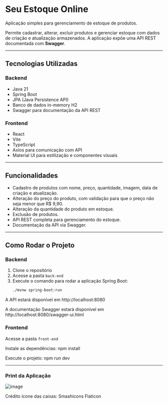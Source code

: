 # Seu Estoque Online

Aplicação simples para gerenciamento de estoque de produtos.

Permite cadastrar, alterar, excluir produtos e gerenciar estoque com dados de criação e atualização armazenados. A aplicação expõe uma API REST documentada com **Swagger**.

---

## Tecnologias Utilizadas

### Backend
- Java 21
- Spring Boot
- JPA (Java Persistence API)
- Banco de dados in-memory H2
- Swagger para documentação da API REST

### Frontend
- React
- Vite
- TypeScript
- Axios para comunicação com API
- Material UI para estilização e componentes visuais

---

## Funcionalidades

- Cadastro de produtos com nome, preço, quantidade, imagem, data de criação e atualização.
- Alteração do preço do produto, com validação para que o preço não seja menor que R$ 9,90.
- Alteração da quantidade do produto em estoque.
- Exclusão de produtos.
- API REST completa para gerenciamento do estoque.
- Documentação da API via Swagger.

---

## Como Rodar o Projeto

### Backend

1. Clone o repositório
2. Acesse a pasta `back-end`
3. Execute o comando para rodar a aplicação Spring Boot:
   ```bash
   ./mvnw spring-boot:run
A API estará disponível em http://localhost:8080

A documentação Swagger estará disponível em http://localhost:8080/swagger-ui.html

### Frontend

Acesse a pasta `front-end`

Instale as dependências:
npm install

Execute o projeto:
npm run dev

---

### Print da Aplicação
![image](https://github.com/user-attachments/assets/f9c346ad-3904-4c44-8adc-1a69f7c0f2b9)



Crédito ícone das caixas:  Smashicons Flaticon

